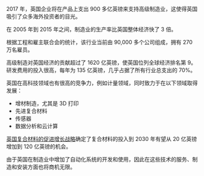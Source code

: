 2017 年，英国企业将在产品上支出 900 多亿英镑来支持高级制造业，这使得英国吸引了众多海外投资者的目光。

在 2005 年到 2015 年之间，制造业的生产率比英国整体经济快了 3 倍。

根据工程和雇主联合会的统计，该行业当前由 90,000 多个公司组成，拥有 270 万名雇员。

高级制造对英国经济的贡献超过了 1620 亿英镑，使英国位列全球经济排名第 9。研发费用的投入很高，每年为 135 亿英镑，几乎占据了所有行业总支出的 70%。

英国在高科技领域也有很高的竞争力，例如计量领域，同时致力于在以下领域取得发展：
- 增材制造，尤其是 3D 打印
- 先进复合材料
- 传感器
- 数据分析和云计算

[英国复合材料的促进增长战略](https://compositesuk.co.uk/system/files/documents/Strategy%20final%20version_1.pdf)确定了复合材料的投入到 2030 年有望从 20 亿英镑增加到 120 亿英镑的机会。

由于英国在制造业中增加了自动化系统的开发和使用，因此在这些技术的服务、制造和安装方面也将商机无限。